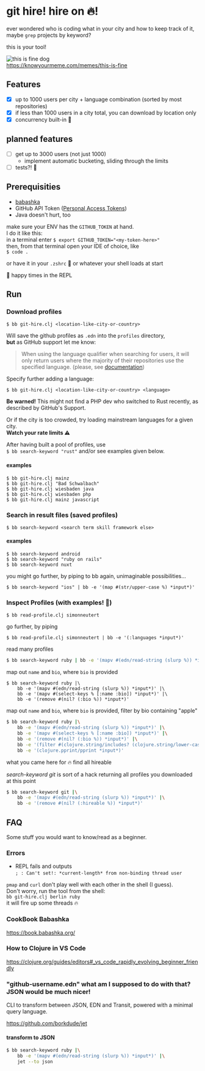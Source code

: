 # git hire! hire on 🔥!

ever wondered who is coding what in your city and how to keep track of it, maybe `grep` projects by keyword?

this is your tool!

![this is fine dog](https://i.kym-cdn.com/entries/icons/mobile/000/018/012/this_is_fine.jpg)  
https://knowyourmeme.com/memes/this-is-fine

## Features

- [x] up to 1000 users per city + language combination (sorted by most repositories)
- [x] if less than 1000 users in a city total, you can download by location only
- [x] concurrency built-in 🚀

## planned features

- [ ] get up to 3000 users (not just 1000) 
  - implement automatic bucketing, sliding through the limits
- [ ] tests?! 🧌

## Prerequisities

- [babashka](https://www.babashka.org)
- GitHub API Token ([Personal Access Tokens](https://docs.github.com/en/rest/guides/getting-started-with-the-rest-api#using-personal-access-tokens))
- Java doesn't hurt, too

make sure your ENV has the `GITHUB_TOKEN` at hand.  
I do it like this:  
in a terminal enter `$ export GITHUB_TOKEN="<my-token-here>"`  
then, from that terminal open your IDE of choice, like  
`$ code .`

or have it in your `.zshrc` 🤗 or whatever your shell loads at start

🥳 happy times in the REPL

## Run

### Download profiles

`$ bb git-hire.clj <location-like-city-or-country>`  

Will save the github profiles as `.edn` into the `profiles` directory,  
**but** as GitHub support let me know:  
> When using the language qualifier when searching for users, it will only return users where the majority of their repositories use the specified language. (please, see [documentation](https://docs.github.com/en/search-github/searching-on-github/searching-users#search-by-repository-language))

Specify further adding a language:

`$ bb git-hire.clj <location-like-city-or-country> <language>`

**Be warned!** This might not find a PHP dev who switched to Rust recently, as described by GitHub's Support.

Or if the city is too crowded, try loading mainstream languages for a given city.  
**Watch your rate limits ⚠️**

After having built a pool of profiles, use  
`$ bb search-keyword "rust"` and/or see examples given below.

#### examples

`$ bb git-hire.clj mainz`  
`$ bb git-hire.clj "Bad Schwalbach"`  
`$ bb git-hire.clj wiesbaden java`  
`$ bb git-hire.clj wiesbaden php`  
`$ bb git-hire.clj mainz javascript`

### Search in result files (saved profiles)

`$ bb search-keyword <search term skill framework else>`

#### examples

`$ bb search-keyword android`  
`$ bb search-keyword "ruby on rails"`  
`$ bb search-keyword nuxt`

you might go further, by piping to bb again, unimaginable possibilities...

`$ bb search-keyword "ios" | bb -e '(map #(str/upper-case %) *input*)'`

### Inspect Profiles (with examples! 🤯)

`$ bb read-profile.clj simonneutert`

go further, by piping

`$ bb read-profile.clj simonneutert | bb -e '(:languages *input*)'`

read many profiles

```bash
$ bb search-keyword ruby | bb -e '(mapv #(edn/read-string (slurp %)) *input*)'
```

map out `name` and `bio`, where `bio` is provided

```
$ bb search-keyword ruby |\
    bb -e '(mapv #(edn/read-string (slurp %)) *input*)' |\
    bb -e '(mapv #(select-keys % [:name :bio]) *input*)' |\
    bb -e '(remove #(nil? (:bio %)) *input*)'
```

map out `name` and `bio`, where `bio` is provided, filter by bio containing "apple"


```bash
$ bb search-keyword ruby |\
    bb -e '(mapv #(edn/read-string (slurp %)) *input*)' |\
    bb -e '(mapv #(select-keys % [:name :bio]) *input*)' |\
    bb -e '(remove #(nil? (:bio %)) *input*)' |\
    bb -e '(filter #(clojure.string/includes? (clojure.string/lower-case (:bio %)) "apple") *input*)' |\
    bb -e '(clojure.pprint/pprint *input*)'
```

what you came here for 🔥 find all hireable

*search-keyword git* is sort of a hack returning all profiles you downloaded at this point

```bash
$ bb search-keyword git |\
    bb -e '(mapv #(edn/read-string (slurp %)) *input*)' |\
    bb -e '(remove #(nil? (:hireable %)) *input*)'
```

## FAQ

Some stuff you would want to know/read as a beginner.

### Errors

- REPL fails and outputs  
  `; : Can't set!: *current-length* from non-binding thread user `

`pmap` and `curl` don't play well with each other in the shell (I guess).  
Don't worry, run the tool from the shell:  
`bb git-hire.clj berlin ruby`  
it will fire up some threads 🔥

### CookBook Babashka

https://book.babashka.org/

### How to Clojure in VS Code

https://clojure.org/guides/editors#_vs_code_rapidly_evolving_beginner_friendly

### "github-username.edn" what am I supposed to do with that? JSON would be much nicer!

CLI to transform between JSON, EDN and Transit, powered with a minimal query language.

https://github.com/borkdude/jet

#### transform to JSON

```bash 
$ bb search-keyword ruby |\
    bb -e '(mapv #(edn/read-string (slurp %)) *input*)' |\
    jet --to json
```
